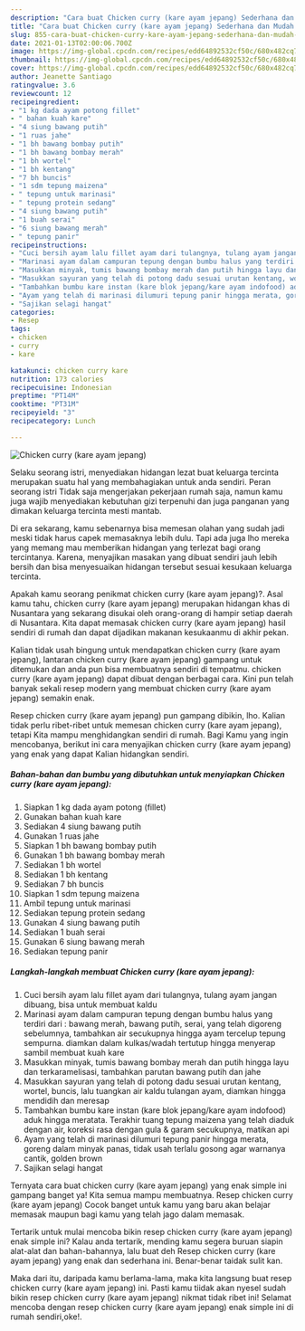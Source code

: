 ```yaml
---
description: "Cara buat Chicken curry (kare ayam jepang) Sederhana dan Mudah Dibuat"
title: "Cara buat Chicken curry (kare ayam jepang) Sederhana dan Mudah Dibuat"
slug: 855-cara-buat-chicken-curry-kare-ayam-jepang-sederhana-dan-mudah-dibuat
date: 2021-01-13T02:00:06.700Z
image: https://img-global.cpcdn.com/recipes/edd64892532cf50c/680x482cq70/chicken-curry-kare-ayam-jepang-foto-resep-utama.jpg
thumbnail: https://img-global.cpcdn.com/recipes/edd64892532cf50c/680x482cq70/chicken-curry-kare-ayam-jepang-foto-resep-utama.jpg
cover: https://img-global.cpcdn.com/recipes/edd64892532cf50c/680x482cq70/chicken-curry-kare-ayam-jepang-foto-resep-utama.jpg
author: Jeanette Santiago
ratingvalue: 3.6
reviewcount: 12
recipeingredient:
- "1 kg dada ayam potong fillet"
- " bahan kuah kare"
- "4 siung bawang putih"
- "1 ruas jahe"
- "1 bh bawang bombay putih"
- "1 bh bawang bombay merah"
- "1 bh wortel"
- "1 bh kentang"
- "7 bh buncis"
- "1 sdm tepung maizena"
- " tepung untuk marinasi"
- " tepung protein sedang"
- "4 siung bawang putih"
- "1 buah serai"
- "6 siung bawang merah"
- " tepung panir"
recipeinstructions:
- "Cuci bersih ayam lalu fillet ayam dari tulangnya, tulang ayam jangan dibuang, bisa untuk membuat kaldu"
- "Marinasi ayam dalam campuran tepung dengan bumbu halus yang terdiri dari : bawang merah, bawang putih, serai, yang telah digoreng sebelumnya, tambahkan air secukupnya hingga ayam tercelup tepung sempurna. diamkan dalam kulkas/wadah tertutup hingga menyerap sambil membuat kuah kare"
- "Masukkan minyak, tumis bawang bombay merah dan putih hingga layu dan terkaramelisasi, tambahkan parutan bawang putih dan jahe"
- "Masukkan sayuran yang telah di potong dadu sesuai urutan kentang, wortel, buncis, lalu tuangkan air kaldu tulangan ayam, diamkan hingga mendidih dan meresap"
- "Tambahkan bumbu kare instan (kare blok jepang/kare ayam indofood) aduk hingga meratata. Terakhir tuang tepung maizena yang telah diaduk dengan air, koreksi rasa dengan gula &amp; garam secukupnya, matikan api"
- "Ayam yang telah di marinasi dilumuri tepung panir hingga merata, goreng dalam minyak panas, tidak usah terlalu gosong agar warnanya cantik, golden brown"
- "Sajikan selagi hangat"
categories:
- Resep
tags:
- chicken
- curry
- kare

katakunci: chicken curry kare 
nutrition: 173 calories
recipecuisine: Indonesian
preptime: "PT14M"
cooktime: "PT31M"
recipeyield: "3"
recipecategory: Lunch

---
```



![Chicken curry (kare ayam jepang)](https://img-global.cpcdn.com/recipes/edd64892532cf50c/680x482cq70/chicken-curry-kare-ayam-jepang-foto-resep-utama.jpg)

Selaku seorang istri, menyediakan hidangan lezat buat keluarga tercinta merupakan suatu hal yang membahagiakan untuk anda sendiri. Peran seorang istri Tidak saja mengerjakan pekerjaan rumah saja, namun kamu juga wajib menyediakan kebutuhan gizi terpenuhi dan juga panganan yang dimakan keluarga tercinta mesti mantab.

Di era  sekarang, kamu sebenarnya bisa memesan olahan yang sudah jadi meski tidak harus capek memasaknya lebih dulu. Tapi ada juga lho mereka yang memang mau memberikan hidangan yang terlezat bagi orang tercintanya. Karena, menyajikan masakan yang dibuat sendiri jauh lebih bersih dan bisa menyesuaikan hidangan tersebut sesuai kesukaan keluarga tercinta. 



Apakah kamu seorang penikmat chicken curry (kare ayam jepang)?. Asal kamu tahu, chicken curry (kare ayam jepang) merupakan hidangan khas di Nusantara yang sekarang disukai oleh orang-orang di hampir setiap daerah di Nusantara. Kita dapat memasak chicken curry (kare ayam jepang) hasil sendiri di rumah dan dapat dijadikan makanan kesukaanmu di akhir pekan.

Kalian tidak usah bingung untuk mendapatkan chicken curry (kare ayam jepang), lantaran chicken curry (kare ayam jepang) gampang untuk ditemukan dan anda pun bisa membuatnya sendiri di tempatmu. chicken curry (kare ayam jepang) dapat dibuat dengan berbagai cara. Kini pun telah banyak sekali resep modern yang membuat chicken curry (kare ayam jepang) semakin enak.

Resep chicken curry (kare ayam jepang) pun gampang dibikin, lho. Kalian tidak perlu ribet-ribet untuk memesan chicken curry (kare ayam jepang), tetapi Kita mampu menghidangkan sendiri di rumah. Bagi Kamu yang ingin mencobanya, berikut ini cara menyajikan chicken curry (kare ayam jepang) yang enak yang dapat Kalian hidangkan sendiri.

<!--inarticleads1-->

##### Bahan-bahan dan bumbu yang dibutuhkan untuk menyiapkan Chicken curry (kare ayam jepang):

1. Siapkan 1 kg dada ayam potong (fillet)
1. Gunakan  bahan kuah kare
1. Sediakan 4 siung bawang putih
1. Gunakan 1 ruas jahe
1. Siapkan 1 bh bawang bombay putih
1. Gunakan 1 bh bawang bombay merah
1. Sediakan 1 bh wortel
1. Sediakan 1 bh kentang
1. Sediakan 7 bh buncis
1. Siapkan 1 sdm tepung maizena
1. Ambil  tepung untuk marinasi
1. Sediakan  tepung protein sedang
1. Gunakan 4 siung bawang putih
1. Sediakan 1 buah serai
1. Gunakan 6 siung bawang merah
1. Sediakan  tepung panir




<!--inarticleads2-->

##### Langkah-langkah membuat Chicken curry (kare ayam jepang):

1. Cuci bersih ayam lalu fillet ayam dari tulangnya, tulang ayam jangan dibuang, bisa untuk membuat kaldu
1. Marinasi ayam dalam campuran tepung dengan bumbu halus yang terdiri dari : bawang merah, bawang putih, serai, yang telah digoreng sebelumnya, tambahkan air secukupnya hingga ayam tercelup tepung sempurna. diamkan dalam kulkas/wadah tertutup hingga menyerap sambil membuat kuah kare
1. Masukkan minyak, tumis bawang bombay merah dan putih hingga layu dan terkaramelisasi, tambahkan parutan bawang putih dan jahe
1. Masukkan sayuran yang telah di potong dadu sesuai urutan kentang, wortel, buncis, lalu tuangkan air kaldu tulangan ayam, diamkan hingga mendidih dan meresap
1. Tambahkan bumbu kare instan (kare blok jepang/kare ayam indofood) aduk hingga meratata. Terakhir tuang tepung maizena yang telah diaduk dengan air, koreksi rasa dengan gula &amp; garam secukupnya, matikan api
1. Ayam yang telah di marinasi dilumuri tepung panir hingga merata, goreng dalam minyak panas, tidak usah terlalu gosong agar warnanya cantik, golden brown
1. Sajikan selagi hangat




Ternyata cara buat chicken curry (kare ayam jepang) yang enak simple ini gampang banget ya! Kita semua mampu membuatnya. Resep chicken curry (kare ayam jepang) Cocok banget untuk kamu yang baru akan belajar memasak maupun bagi kamu yang telah jago dalam memasak.

Tertarik untuk mulai mencoba bikin resep chicken curry (kare ayam jepang) enak simple ini? Kalau anda tertarik, mending kamu segera buruan siapin alat-alat dan bahan-bahannya, lalu buat deh Resep chicken curry (kare ayam jepang) yang enak dan sederhana ini. Benar-benar taidak sulit kan. 

Maka dari itu, daripada kamu berlama-lama, maka kita langsung buat resep chicken curry (kare ayam jepang) ini. Pasti kamu tiidak akan nyesel sudah bikin resep chicken curry (kare ayam jepang) nikmat tidak ribet ini! Selamat mencoba dengan resep chicken curry (kare ayam jepang) enak simple ini di rumah sendiri,oke!.

